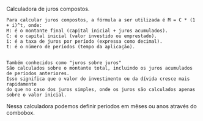 Calculadora de juros compostos.

    Para calcular juros compostos, a fórmula a ser utilizada é M = C * (1 + i)^t, onde: 
    M: é o montante final (capital inicial + juros acumulados).
    C: é o capital inicial (valor investido ou emprestado).
    i: é a taxa de juros por período (expressa como decimal).
    t: é o número de períodos (tempo da aplicação).


    Também conhecidos como "juros sobre juros" 
    São calculados sobre o montante total, incluindo os juros acumulados de períodos anteriores.
    Isso significa que o valor do investimento ou da dívida cresce mais rapidamente
    do que no caso dos juros simples, onde os juros são calculados apenas sobre o valor inicial.

 Nessa calculadora podemos definir periodos em mêses ou anos através do combobox.